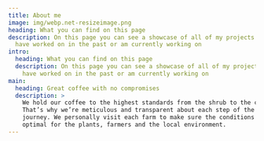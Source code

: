 ```yaml
---
title: About me
image: img/webp.net-resizeimage.png
heading: What you can find on this page
description: On this page you can see a showcase of all of my projects which i
  have worked on in the past or am currently working on
intro:
  heading: What you can find on this page
  description: On this page you can see a showcase of all of my projects which i
    have worked on in the past or am currently working on
main:
  heading: Great coffee with no compromises
  description: >
    We hold our coffee to the highest standards from the shrub to the cup.
    That’s why we’re meticulous and transparent about each step of the coffee’s
    journey. We personally visit each farm to make sure the conditions are
    optimal for the plants, farmers and the local environment.
---
```

